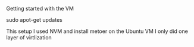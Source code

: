 Getting started with the VM

sudo apot-get updates 


This setup I used NVM and install metoer on the Ubuntu VM I only did one layer of virtlization
